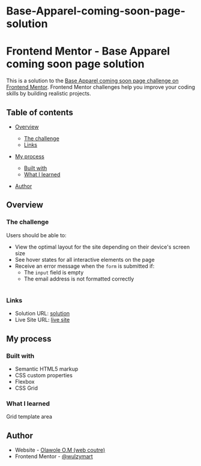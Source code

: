 # Base-Apparel-coming-soon-page-solution
# Frontend Mentor - Base Apparel coming soon page solution

This is a solution to the [Base Apparel coming soon page challenge on Frontend Mentor](https://www.frontendmentor.io/challenges/base-apparel-coming-soon-page-5d46b47f8db8a7063f9331a0). Frontend Mentor challenges help you improve your coding skills by building realistic projects.

## Table of contents

- [Overview](#overview)
  - [The challenge](#the-challenge)
  - [Links](#links)
- [My process](#my-process)

  - [Built with](#built-with)
  - [What I learned](#what-i-learned)

- [Author](#author)

## Overview

### The challenge

Users should be able to:

- View the optimal layout for the site depending on their device's screen size
- See hover states for all interactive elements on the page
- Receive an error message when the `form` is submitted if:
  - The `input` field is empty
  - The email address is not formatted correctly

#

### Links

- Solution URL: [solution](https://github.com/wulzymart/Base-Apparel-coming-soon-page-solution)
- Live Site URL: [live site](https://wulzymart.github.io/Base-Apparel-coming-soon-page-solution/)

## My process

### Built with

- Semantic HTML5 markup
- CSS custom properties
- Flexbox
- CSS Grid

### What I learned

Grid template area

## Author

- Website - [Olawole O.M (web coutre)](https://www.webcouture.com.ng)
- Frontend Mentor - [@wulzymart](https://www.frontendmentor.io/profile/wulzymart)
